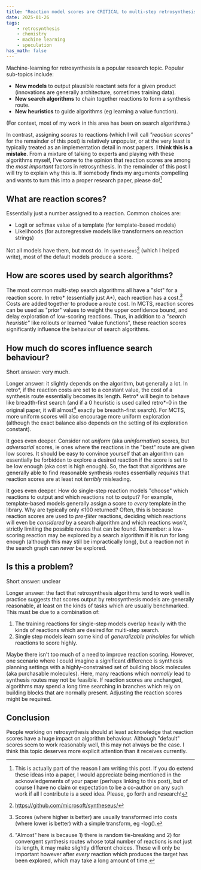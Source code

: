 ```yaml
---
title: "Reaction model scores are CRITICAL to multi-step retrosynthesis"
date: 2025-01-26
tags:
    - retrosynthesis
    - chemistry
    - machine learning
    - speculation
has_math: false
---
```


Machine-learning for retrosynthesis is a popular research topic. Popular
sub-topics include:

<!-- TEASER_END -->

- **New models** to output plausible reactant sets for a given product
  (innovations are generally architecture, sometimes training data).
- **New search algorithms** to chain together reactions to form a synthesis
  route.
- **New heuristics** to guide algorithms (eg learning a value function).

(For context, most of my work in this area has been on search algorithms.)

In contrast, assigning _scores_ to reactions (which I will call _"reaction
scores"_ for the remainder of this post) is relatively unpopular, or at the
very least is typically treated as an implementation detail in most papers. **I
think this is a mistake**. From a mixture of talking to experts and playing
with these algorithms myself, I've come to the opinion that reaction scores are
among the _most important_ factors in retrosynthesis. In the remainder of this
post I will try to explain why this is. If somebody finds my arguments
compelling and wants to turn this into a proper research paper, please
do![^post]

[^post]: This is actually part of the reason I am writing this post. If you do extend these ideas into a paper, I would appreciate being mentioned in the acknowledgements of your paper (perhaps linking to this post), but of course I have no claim or expectation to be a co-author on any such work if all I contribute is a seed idea. Please, go forth and research!

## What are reaction scores?

Essentially just a number assigned to a reaction. Common choices are:

- Logit or softmax value of a template (for template-based models)
- Likelihoods (for autoregressive models like transformers on reaction strings)

Not all models have them, but most do. In `syntheseus`[^syntheseus] (which I
helped write), most of the default models produce a score.

[^syntheseus]: <https://github.com/microsoft/syntheseus/>

## How are scores used by search algorithms?

The most common multi-step search algorithms all have a "slot" for a reaction
score. In retro\* (essentially just A\*), each reaction has a
cost.[^scoresvscost] Costs are added together to produce a route cost. In MCTS,
reaction scores can be used as "prior" values to weight the upper confidence
bound, and delay exploration of low-scoring reactions. Thus, in addition to a
_"search heuristic"_ like rollouts or learned "value functions", these reaction
scores significantly influence the behaviour of search algorithms.

[^scoresvscost]: Scores (where higher is better) are usually transformed into costs (where lower is better) with a simple transform, eg -log().

## How much do scores influence search behaviour?

Short answer: very much.

Longer answer: it slightly depends on the algorithm, but generally a lot. In
retro\*, if the reaction costs are set to a constant value, the cost of a
synthesis route essentially becomes its length. Retro\* will begin to behave
like breadth-first search (and if a 0 heuristic is used called retro\*-0 in the
original paper, it will almost[^retrostar0caveat] exactly be breadth-first
search). For MCTS, more uniform scores will also encourage more uniform
exploration (although the exact balance also depends on the setting of its
exploration constant).

[^retrostar0caveat]: "Almost" here is because 1) there is random tie-breaking and 2) for convergent synthesis routes whose total number of reactions is not just its length, it may make slightly different choices. These will only be important however after _every_ reaction which produces the target has been explored, which may take a long amount of time.

It goes even deeper. Consider not _uniform_ (aka _uninformative_) scores, but
_adversarial_ scores, ie ones where the reactions in the "best" route are given
low scores. It should be easy to convince yourself that an algorithm can
essentially be forbidden to explore a desired reaction if the score is set to
be low enough (aka cost is high enough). So, the fact that algorithms are
generally able to find reasonable synthesis routes essentially _requires_ that
reaction scores are at least not _terribly_ misleading.

It goes even deeper. How do single-step reaction models "choose" which
reactions to output and which reactions not to output? For example,
template-based models generally assign a score to _every_ template in the
library. Why are typically only ≤100 returned? Often, this is because reaction
scores are used to _pre-filter_ reactions, deciding which reactions will even
be _considered_ by a search algorithm and which reactions _won't_, strictly
limiting the possible routes that can be found. Remember: a low-scoring
reaction may be explored by a search algorithm if it is run for long enough
(although this may still be impractically long), but a reaction not in the
search graph can _never_ be explored.

## Is this a problem?

Short answer: unclear

Longer answer: the fact that retrosynthesis algorithms tend to work well in
practice suggests that scores output by retrosynthesis models are generally
reasonable, at least on the kinds of tasks which are usually benchmarked. This
must be due to a combination of:

1. The training reactions for single-step models overlap heavily with the kinds
   of reactions which are desired for multi-step search.
2. Single step models learn some kind of _generalizable principles_ for which
   reactions to score highly.

Maybe there isn't too much of a need to improve reaction scoring. However, one
scenario where I could imagine a significant difference is synthesis planning
settings with a highly-constrained set of building block molecules (aka
purchasable molecules). Here, many reactions which _normally_ lead to synthesis
routes may not be feasible. If reaction scores are unchanged, algorithms may
spend a long time searching in branches which rely on building blocks that are
normally present. Adjusting the reaction scores might be required.

## Conclusion

People working on retrosynthesis should at least acknowledge that reaction
scores have a huge impact on algorithm behaviour. Although "default" scores
seem to work reasonably well, this may not always be the case. I think this
topic deserves more explicit attention than it receives currently.


